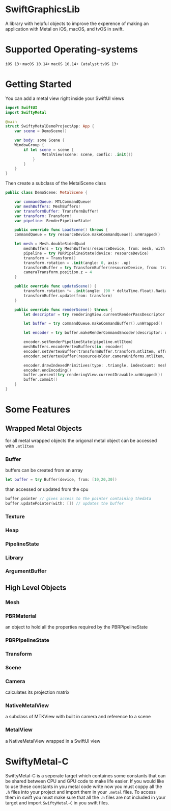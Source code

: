 # SwiftGraphicsLib

A library with helpful objects to improve the experence of making an application with Metal on iOS, macOS, and tvOS in swift. 

# Supported Operating-systems

`iOS 13+` `macOS 10.14+`  `macOS 10.14+ Catalyst` `tvOS 13+`

# Getting Started

You can add a metal view right inside your SwiftUI views

```swift
import SwiftUI
import SwiftyMetal

@main
struct SwiftyMetalDemoProjectApp: App {
	var scene = DemoScene()

	var body: some Scene {
	WindowGroup {
		if let scene = scene {
				MetalView(scene: scene, confic: .init())
			}
		}
	}
}
```

Then create a subclass of the MetalScene class

```swift
public class DemoScene: MetalScene {

	var commandQueue: MTLCommandQueue!
	var meshBuffers: MeshBuffers!
	var transformBuffer: TransformBuffer!
	var transform: Transform!
	var pipeline: RenderPipelineState!

	public override func LoadScene() throws {
	commandQueue = try resourceDevice.makeCommandQueue().unWrapped()

	let mesh = Mesh.doubleSidedQuad
		meshBuffers = try MeshBuffers(resourceDevice, from: mesh, with: [])
		pipeline = try PBRPipelineState(device: resourceDevice)
		transform = Transform()
		transform.rotation = .init(angle: 0, axis: .up)
		transformBuffer = try TransformBuffer(resourceDevice, from: transform, with: [])
		cameraTransform.position.z = 4
	}

	public override func updateScene() {
		transform.rotation *= .init(angle: (90 * deltaTime.float).Radians, axis: .up)
		transformBuffer.update(from: transform)
	}

	public override func renderScene() throws {
		let descriptor = try renderingView.currentRenderPassDescriptor.unWrapped()

		let buffer = try commandQueue.makeCommandBuffer().unWrapped()

		let encoder = try buffer.makeRenderCommandEncoder(descriptor: descriptor).unWrapped()

		encoder.setRenderPipelineState(pipeline.mtlItem)
		meshBuffers.encodeVertexBuffers(in: encoder)
		encoder.setVertexBuffer(transformBuffer.transform.mtlItem, offset: 0, index: BufferIndex.modelTransform.rawValue)
		encoder.setVertexBuffer(resourceHolder.cameraUniforms.mtlItem, offset: 0, index: BufferIndex.uniforms.rawValue)

		encoder.drawIndexedPrimitives(type: .triangle, indexCount: meshBuffers.indexCount[0], indexType: .uint32, indexBuffer: meshBuffers.indicies[0].mtlItem, indexBufferOffset: 0)
		encoder.endEncoding()
		buffer.present(try renderingView.currentDrawable.unWrapped())
		buffer.commit()
	}
}
```

# Some Features

## Wrapped Metal Objects

for all metal wrapped objects the origonal metal object can be accessed with `.mtlItem`

### Buffer

buffers can be created from an array

```swift
let buffer = try Buffer(device, from: [10,20,30])
```

than accessed or updated from the cpu

```swift
buffer.pointer // gives access to the pointer containing thedata
buffer.updatePointer(with: []) // updates the buffer
```

### Texture

### Heap

### PipelineState

### Library

### ArgumentBuffer

## High Level Objects

### Mesh

### PBRMaterial

an object to hold all the properties required by the PBRPipelineState

### PBRPipelineState

### Transform

### Scene

### Camera

calculates its projection matrix

### NativeMetalView

a subclass of MTKView with built in camera and reference to a scene

### MetalView

a NativeMetalView wrapped in a SwiftUI view

# SwiftyMetal-C

SwiftyMetal-C is a seperate target which containes some constants that can be shared between CPU and GPU code to make life easier. If you would like to use these constants in you metal code write now you must coppy all the `.h` files into your project and import them in your `.metal` files. To access them in swift you must make sure that all the `.h` files are not included in your target and import `SwiftyMetal-C` in you swift files.
